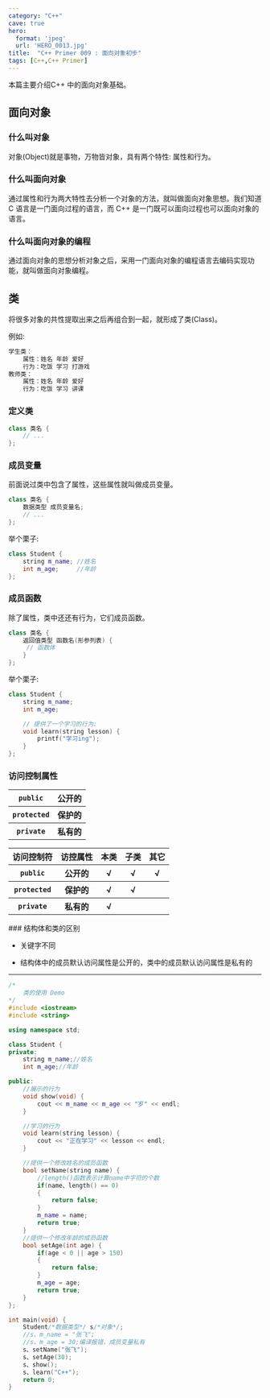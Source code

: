 ```yaml
---
category: "C++"
cave: true
hero:
  format: 'jpeg'
  url: 'HERO_0013.jpg'
title:  "C++ Primer 009 : 面向对象初步"
tags: [C++,C++ Primer]
---
```

本篇主要介绍C++ 中的面向对象基础。

## 面向对象

### 什么叫对象

对象(Object)就是事物，万物皆对象，具有两个特性: 属性和行为。

### 什么叫面向对象

通过属性和行为两大特性去分析一个对象的方法，就叫做面向对象思想。我们知道 C 语言是一门面向过程的语言，而 C++ 是一门既可以面向过程也可以面向对象的语言。

### 什么叫面向对象的编程

通过面向对象的思想分析对象之后，采用一门面向对象的编程语言去编码实现功能，就叫做面向对象编程。

## 类

将很多对象的共性提取出来之后再组合到一起，就形成了类(Class)。

例如:

```cpp
学生类：
	属性：姓名 年龄 爱好
	行为：吃饭 学习 打游戏
教师类：
	属性：姓名 年龄 爱好
	行为：吃饭 学习 讲课
```


### 定义类

```cpp
class 类名 {
	// ...
};
```


### 成员变量

前面说过类中包含了属性，这些属性就叫做成员变量。

```cpp
class 类名 {
	数据类型 成员变量名;
	// ...
};
```

举个栗子:

```cpp
class Student {
	string m_name; //姓名
	int m_age;     //年龄
};
```


### 成员函数

除了属性，类中还还有行为，它们成员函数。

```cpp
class 类名 {
	返回值类型 函数名(形参列表) {
     // 函数体
	}
};
```

举个栗子:

```cpp
class Student {
	string m_name;
	int m_age;

	// 提供了一个学习的行为:
	void learn(string lesson) {
		printf("学习ing");
	}
};
```


### 访问控制属性

<table>
<tr><th><code>public</code></th><th>公开的</th></tr>
<tr><th><code>protected</code></th><th>保护的</th></tr>
<tr><th><code>private</code></th><th>私有的</th></tr>
</table>

<table>
<tr><th>访问控制符</th><th>访控属性</th><th>本类</th><th>子类</th><th>其它</th></tr>
<tr><th><code>public</code></th><th>公开的</th><th>√</th><th>√</th><th>√</th></tr>
<tr><th><code>protected</code></th><th>保护的</th><th>√</th><th>√</th><th></th></tr>
<tr><th><code>private</code></th><th>私有的</th><th>√</th><th></th><th></th></tr>
</table>
### 结构体和类的区别

* 关键字不同

* 结构体中的成员默认访问属性是公开的，类中的成员默认访问属性是私有的

***
```cpp
/*
    类的使用 Demo
*/
#include <iostream>
#include <string>

using namespace std;

class Student {
private:
    string m_name;//姓名
    int m_age;//年龄

public:
    //展示的行为
    void show(void) {
        cout << m_name << m_age << "岁" << endl;
    }

    //学习的行为
    void learn(string lesson) {
        cout << "正在学习" << lesson << endl;
    }

    //提供一个修改姓名的成员函数
    bool setName(string name) {
        //length()函数表示计算name中字符的个数
        if(name、length() == 0)
        {
            return false;
        }
        m_name = name;
        return true;
    }
    //提供一个修改年龄的成员函数
    bool setAge(int age) {
        if(age < 0 || age > 150)
        {
            return false;
        }
        m_age = age;
        return true;
    }
};

int main(void) {
    Student/*数据类型*/ s/*对象*/;
    //s、m_name = "张飞";
    //s、m_age = 30;编译报错，成员变量私有
    s、setName("张飞");
    s、setAge(30);
    s、show();
    s、learn("C++");
    return 0;
}
```




